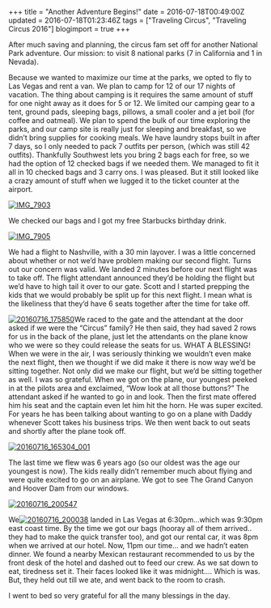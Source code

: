 +++
title = "Another Adventure Begins!"
date = 2016-07-18T00:49:00Z
updated = 2016-07-18T01:23:46Z
tags = ["Traveling Circus", "Traveling Circus 2016"]
blogimport = true 
+++

After much saving and planning, the circus fam set off for another National Park adventure.  Our mission:  to visit 8 national parks (7 in California and 1 in Nevada).  


 [
](https://photos.google.com/photo/AF1QipPh75s32NvT4xk5EmAGtn1BL7r2SJvmYltcEraa) 

Because we wanted to maximize our time at the parks, we opted to fly to Las Vegas and rent a van.   We plan to camp for 12 of our 17 nights of vacation.  The thing about camping is it requires the same amount of stuff for one night away as it does for 5 or 12.   We limited our camping gear to a tent, ground pads, sleeping bags, pillows, a small cooler and a jet boil (for coffee and oatmeal).   We plan to spend the bulk of our time exploring the parks, and our camp site is really just for sleeping and breakfast, so we didn’t bring supplies for cooking meals.  We have laundry stops built in after 7 days, so I only needed to pack 7 outfits per person, (which was still 42 outfits). Thankfully Southwest lets you bring 2 bags each for free, so we had the option of 12 checked bags if we needed them.  We managed to fit it all in 10 checked bags and 3 carry ons.  I was pleased.   But it still looked like a crazy amount of stuff when we lugged it to the ticket counter at the airport. 

[![IMG_7903](https://lh3.googleusercontent.com/-i-Bm9Tz9SeQ/V4xfkypfReI/AAAAAAAABE0/uqRpInugJPs/IMG_7903%25255B9%25255D.jpg?imgmax=800 "IMG_7903")](https://lh3.googleusercontent.com/-tcZnsT7BEjE/V4xfhjA4IyI/AAAAAAAABEw/sPiAxELwkZo/s1600-h/IMG_7903%25255B8%25255D.jpg)

 

We checked our bags and I got my free Starbucks birthday drink.  

[![IMG_7905](https://lh3.googleusercontent.com/-eGmIPVOWezc/V4xfqCl4u7I/AAAAAAAABE8/datzmMoEMFY/IMG_7905%25255B6%25255D.jpg?imgmax=800 "IMG_7905")](https://lh3.googleusercontent.com/-aZJUWcfhUF4/V4xfnDYpiFI/AAAAAAAABE4/oKxg3aKD1tw/s1600-h/IMG_7905%25255B5%25255D.jpg)

We had a flight to Nashville, with a 30 min layover.  I was a little concerned about whether or not we’d have problem making our second flight.  Turns out our concern was valid.  We landed 2 minutes before our next flight was to take off.  The flight attendant announced they’d be holding the flight but we’d have to high tail it over to our gate.   Scott and I started prepping the kids that we would probably be split up for this next flight.  I mean what is the likeliness that they’d have 6 seats together after the time for take off.  

 

[![20160716_175850](https://lh3.googleusercontent.com/-6h-sKpIzr_8/V4xn3Dxp1nI/AAAAAAAABGk/tlauEvDZtJU/20160716_175850%25255B7%25255D.jpg?imgmax=800 "20160716_175850")](https://lh3.googleusercontent.com/-_zdy7-KXQ_0/V4xnzrnjEjI/AAAAAAAABGg/zfjvi5XjPpY/s1600-h/20160716_175850%25255B7%25255D.jpg)We raced to the gate and the attendant at the door asked if we were the “Circus” family?   He then said, they had saved 2 rows for us in the back of the plane, just let the attendants on the plane know who we were so they could release the seats for us.  WHAT A BLESSING!  When we were in the air, I was seriously thinking we wouldn’t even make the next flight, then we thought if we did make it there is now way we’d be sitting together. Not only did we make our flight, but we’d be sitting together as well.  I was so grateful. When we got on the plane, our youngest peeked in at the pilots area and exclaimed, “Wow look at all those buttons?”  The attendant asked if he wanted to go in and look. Then the first mate offered him his seat and the captain even let him hit the horn.  He was super excited.  For years he has been talking about wanting to go on a plane with Daddy whenever Scott takes his business trips.  We then went back to out seats and shortly after the plane took off.  

[![20160716_165304_001](https://lh3.googleusercontent.com/-lpxRub_PY_0/V4xhB6qbtaI/AAAAAAAABFo/H0f9cnjfNho/20160716_165304_0011%25255B2%25255D.jpg?imgmax=800 "20160716_165304_001")](https://lh3.googleusercontent.com/-xQJp31fU96I/V4xg9Tnop8I/AAAAAAAABFk/G9K_ti_y4KQ/s1600-h/20160716_165304_0011%25255B3%25255D.jpg)

The last time we flew was 6 years ago (so our oldest was the age our youngest is now).  The kids really didn’t remember much about flying and were quite excited to go on an airplane.   We got to see The Grand Canyon and Hoover Dam from our windows.   

[![20160716_200547](https://lh3.googleusercontent.com/-vOhY0NWmjio/V4xmBLwaM5I/AAAAAAAABGQ/0E0QK8bFbRo/20160716_200547%25255B2%25255D.jpg?imgmax=800 "20160716_200547")](https://lh3.googleusercontent.com/-JWLWEwTC_xQ/V4xl-T98M9I/AAAAAAAABGM/AdQLWOWW5nM/s1600-h/20160716_200547%25255B5%25255D.jpg)

 

We[![20160716_200038](https://lh3.googleusercontent.com/-qhFdl4F6YNo/V4xf6vJZl3I/AAAAAAAABFU/eD2Zk2LmjHg/20160716_2000381%25255B3%25255D.jpg?imgmax=800 "20160716_200038")](https://lh3.googleusercontent.com/-9H0maM0zoBw/V4xf5NZaJmI/AAAAAAAABFQ/50dg3AuaSk4/s1600-h/20160716_2000381%25255B4%25255D.jpg) landed in Las Vegas at 6:30pm…which was 9:30pm east coast time.  By the time we got our bags (hooray all of them arrived.. they had to make the quick transfer too), and got our rental car, it was 8pm when we arrived at our hotel.  Now, 11pm our time… and we hadn’t eaten dinner.  We found a nearby Mexican restaurant recommended to us by the front desk of the hotel and dashed out to feed our crew.  As we sat down to eat, tiredness set it.  Their faces looked like it was midnight…. Which is was.  But, they held out till we ate, and went back to the room to crash.  

I went to bed so very grateful for all the many blessings in the day.
